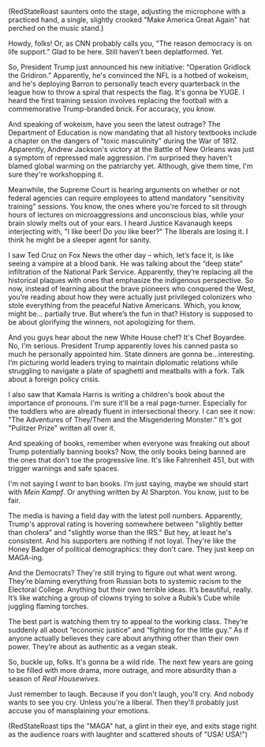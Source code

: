 (RedStateRoast saunters onto the stage, adjusting the microphone with a practiced hand, a single, slightly crooked "Make America Great Again" hat perched on the music stand.)

Howdy, folks! Or, as CNN probably calls you, "The reason democracy is on life support." Glad to be here. Still haven't been deplatformed. Yet.

So, President Trump just announced his new initiative: “Operation Gridlock the Gridiron.” Apparently, he's convinced the NFL is a hotbed of wokeism, and he's deploying Barron to personally teach every quarterback in the league how to throw a spiral that respects the flag. It's gonna be YUGE. I heard the first training session involves replacing the football with a commemorative Trump-branded brick. For accuracy, you know.

And speaking of wokeism, have you seen the latest outrage? The Department of Education is now mandating that all history textbooks include a chapter on the dangers of "toxic masculinity" during the War of 1812. Apparently, Andrew Jackson's victory at the Battle of New Orleans was just a symptom of repressed male aggression. I'm surprised they haven't blamed global warming on the patriarchy yet. Although, give them time, I'm sure they're workshopping it.

Meanwhile, the Supreme Court is hearing arguments on whether or not federal agencies can require employees to attend mandatory "sensitivity training" sessions. You know, the ones where you're forced to sit through hours of lectures on microaggressions and unconscious bias, while your brain slowly melts out of your ears. I heard Justice Kavanaugh keeps interjecting with, "I like beer! Do *you* like beer?" The liberals are losing it. I think he might be a sleeper agent for sanity.

I saw Ted Cruz on Fox News the other day – which, let’s face it, is like seeing a vampire at a blood bank. He was talking about the “deep state” infiltration of the National Park Service. Apparently, they’re replacing all the historical plaques with ones that emphasize the indigenous perspective. So now, instead of learning about the brave pioneers who conquered the West, you’re reading about how they were actually just privileged colonizers who stole everything from the peaceful Native Americans. Which, you know, might be… partially true. But where’s the fun in that? History is supposed to be about glorifying the winners, not apologizing for them.

And you guys hear about the new White House chef? It's Chef Boyardee. No, I'm serious. President Trump apparently loves his canned pasta so much he personally appointed him. State dinners are gonna be…interesting. I’m picturing world leaders trying to maintain diplomatic relations while struggling to navigate a plate of spaghetti and meatballs with a fork. Talk about a foreign policy crisis.

I also saw that Kamala Harris is writing a children's book about the importance of pronouns. I'm sure it'll be a real page-turner. Especially for the toddlers who are already fluent in intersectional theory. I can see it now: "The Adventures of They/Them and the Misgendering Monster." It's got "Pulitzer Prize" written all over it.

And speaking of books, remember when everyone was freaking out about Trump potentially banning books? Now, the only books being banned are the ones that don’t toe the progressive line. It's like Fahrenheit 451, but with trigger warnings and safe spaces.

I'm not saying I *want* to ban books. I’m just saying, maybe we should start with *Mein Kampf*. Or anything written by Al Sharpton. You know, just to be fair.

The media is having a field day with the latest poll numbers. Apparently, Trump's approval rating is hovering somewhere between "slightly better than cholera" and "slightly worse than the IRS." But hey, at least he's consistent. And his supporters are nothing if not loyal. They're like the Honey Badger of political demographics: they don't care. They just keep on MAGA-ing.

And the Democrats? They're still trying to figure out what went wrong. They’re blaming everything from Russian bots to systemic racism to the Electoral College. Anything but their own terrible ideas. It’s beautiful, really. It’s like watching a group of clowns trying to solve a Rubik’s Cube while juggling flaming torches.

The best part is watching them try to appeal to the working class. They’re suddenly all about “economic justice” and “fighting for the little guy.” As if anyone actually believes they care about anything other than their own power. They’re about as authentic as a vegan steak.

So, buckle up, folks. It's gonna be a wild ride. The next few years are going to be filled with more drama, more outrage, and more absurdity than a season of *Real Housewives*.

Just remember to laugh. Because if you don't laugh, you'll cry. And nobody wants to see you cry. Unless you're a liberal. Then they'll probably just accuse you of mansplaining your emotions.

(RedStateRoast tips the "MAGA" hat, a glint in their eye, and exits stage right as the audience roars with laughter and scattered shouts of "USA! USA!")